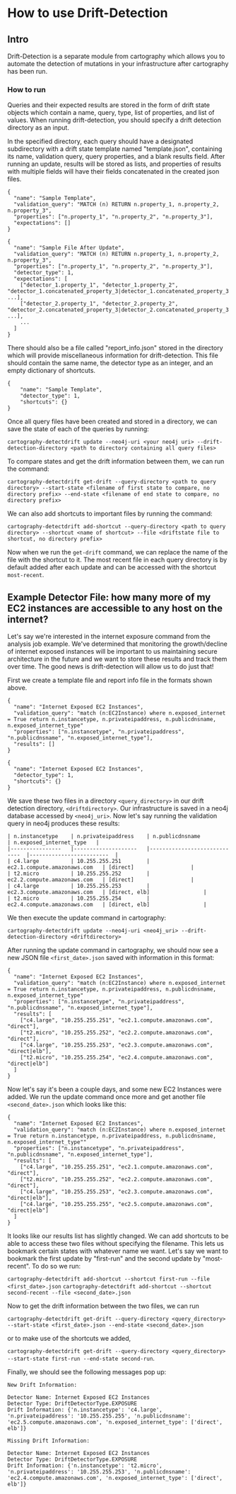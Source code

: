 # How to use Drift-Detection

## Intro
Drift-Detection is a separate module from cartography which allows you to automate the detection of mutations in your infrastructure after cartography has been run. 

### How to run
Queries and their expected results are stored in the form of drift state objects which contain a name, query, type, list of properties, and list of values. When running drift-detection, you should specify a drift detection directory as an input.

In the specified directory, each query should have a designated subdirectory with a drift state template named "template.json", containing its name, validation query, query properties, and a blank results field. 
After running an update, results will be stored as lists, and properties of results with multiple fields will have their fields concatenated in the created json files.

```
{
  "name": "Sample Template",
  "validation_query": "MATCH (n) RETURN n.property_1, n.property_2, n.property_3",
  "properties": ["n.property_1", "n.property_2", "n.property_3"],
  "expectations": []
}
```

```
{
  "name": "Sample File After Update",
  "validation_query": "MATCH (n) RETURN n.property_1, n.property_2, n.property_3",
  "properties": ["n.property_1", "n.property_2", "n.property_3"],
  "detector_type": 1,
  "expectations": [
    ["detector_1.property_1", "detector_1.property_2", "detector_1.concatenated_property_3|detector_1.concatenated_property_3|detector_1.concatenated_property_3", ...],
    ["detector_2.property_1", "detector_2.property_2", "detector_2.concatenated_property_3|detector_2.concatenated_property_3|detector_2.concatenated_property_3", ...],
    ...
  ]
}
```

There should also be a file called "report_info.json" stored in the directory which will provide miscellaneous information for drift-detection. This file should contain the same name, the detector type as an integer, and an empty dictionary of shortcuts.

```
{
    "name": "Sample Template",
    "detector_type": 1,
    "shortcuts": {}
}
```

Once all query files have been created and stored in a directory, we can save the state of each of the queries by running:

`cartography-detectdrift update --neo4j-uri <your neo4j uri> --drift-detection-directory <path to directory containing all query files>`

To compare states and get the drift information between them, we can run the command:

`cartography-detectdrift get-drift --query-directory <path to query directory> --start-state <filename of first state to compare, no directory prefix> --end-state <filename of end state to compare, no directory prefix>`

We can also add shortcuts to important files by running the command:

`cartography-detectdrift add-shortcut --query-directory <path to query directory> --shortcut <name of shortcut> --file <driftstate file to shortcut, no directory prefix>`

Now when we run the `get-drift` command, we can replace the name of the file with the shortcut to it. The most recent file in each query directory is by default added after each update and can be accessed with the shortcut `most-recent`.

## Example Detector File: how many more of my EC2 instances are accessible to any host on the internet?
Let's say we're interested in the internet exposure command from the analysis job example. We've determined that monitoring the growth/decline of internet exposed instances will be important to us maintaining secure architecture in the future and we want to store these results and track them over time. The good news is drift-detection will allow us to do just that!

First we create a template file and report info file in the formats shown above.

```
{
  "name": "Internet Exposed EC2 Instances",
  "validation_query": "match (n:EC2Instance) where n.exposed_internet = True return n.instancetype, n.privateipaddress, n.publicdnsname, n.exposed_internet_type"
  "properties": ["n.instancetype", "n.privateipaddress", "n.publicdnsname", "n.exposed_internet_type"],
  "results": []
}
```

```
{
  "name": "Internet Exposed EC2 Instances",
  "detector_type": 1,
  "shortcuts": {}
}
```

We save these two files in a directory `<query_directory>` in our drift detection directory, `<driftdirectory>`. Our infrastructure is saved in a neo4j database accessed by `<neo4j_uri>`.
Now let's say running the validation query in neo4j produces these results:

```
| n.instancetype 	| n.privateipaddress 	| n.publicdnsname             	| n.exposed_internet_type 	|
|----------------	|--------------------	|-----------------------------	|-------------------------	|
| c4.large       	| 10.255.255.251     	| ec2.1.compute.amazonaws.com 	| [direct]                	|
| t2.micro       	| 10.255.255.252     	| ec2.2.compute.amazonaws.com 	| [direct]                	|
| c4.large       	| 10.255.255.253     	| ec2.3.compute.amazonaws.com 	| [direct, elb]                	|
| t2.micro       	| 10.255.255.254     	| ec2.4.compute.amazonaws.com 	| [direct, elb]                 |

```
We then execute the update command in cartography:

`cartography-detectdrift update --neo4j-uri <neo4j_uri> --drift-detection-directory <driftdirectory>`

After running the update command in cartography, we should now see a new JSON file `<first_date>.json` saved with information in this format:

```
{
  "name": "Internet Exposed EC2 Instances",
  "validation_query": "match (n:EC2Instance) where n.exposed_internet = True return n.instancetype, n.privateipaddress, n.publicdnsname, n.exposed_internet_type"
  "properties": ["n.instancetype", "n.privateipaddress", "n.publicdnsname", "n.exposed_internet_type"],
  "results": [
    ["c4.large", "10.255.255.251", "ec2.1.compute.amazonaws.com", "direct"],
    ["t2.micro", "10.255.255.252", "ec2.2.compute.amazonaws.com", "direct"],
    ["c4.large", "10.255.255.253", "ec2.3.compute.amazonaws.com", "direct|elb"],
    ["t2.micro", "10.255.255.254", "ec2.4.compute.amazonaws.com", "direct|elb"]
  ]
}
```

Now let's say it's been a couple days, and some new EC2 Instances were added. We run the update command once more and get another file `<second_date>.json` which looks like this:

```
{
  "name": "Internet Exposed EC2 Instances",
  "validation_query": "match (n:EC2Instance) where n.exposed_internet = True return n.instancetype, n.privateipaddress, n.publicdnsname, n.exposed_internet_type""
  "properties": ["n.instancetype", "n.privateipaddress", "n.publicdnsname", "n.exposed_internet_type"],
  "results": [
    ["c4.large", "10.255.255.251", "ec2.1.compute.amazonaws.com", "direct"],
    ["t2.micro", "10.255.255.252", "ec2.2.compute.amazonaws.com", "direct"],
    ["c4.large", "10.255.255.253", "ec2.3.compute.amazonaws.com", "direct|elb"],
    ["c4.large", "10.255.255.255", "ec2.5.compute.amazonaws.com", "direct|elb"]
  ]
}
```

It looks like our results list has slightly changed. We can add shortcuts to be able to access these two files without specifying the filename. This lets us bookmark certain states with whatever name we want. Let's say we want to bookmark the first update by "first-run" and the second update by "most-recent". To do so we run:

`cartography-detectdrift add-shortcut --shortcut first-run --file <first_date>.json`
`cartography-detectdrift add-shortcut --shortcut second-recent --file <second_date>.json`

Now to get the drift information between the two files, we can run

`cartography-detectdrift get-drift --query-directory <query_directory> --start-state <first_date>.json --end-state <second_date>.json`

or to make use of the shortcuts we added,

`cartography-detectdrift get-drift --query-directory <query_directory> --start-state first-run --end-state second-run`.

Finally, we should see the following messages pop up:

```
New Drift Information:

Detector Name: Internet Exposed EC2 Instances
Detector Type: DriftDetectorType.EXPOSURE
Drift Information: {'n.instancetype': 'c4.large', 'n.privateipaddress': '10.255.255.255', 'n.publicdnsname': 'ec2.5.compute.amazonaws.com', 'n.exposed_internet_type': ['direct', elb']}

Missing Drift Information:

Detector Name: Internet Exposed EC2 Instances
Detector Type: DriftDetectorType.EXPOSURE
Drift Information: {'n.instancetype': 't2.micro', 'n.privateipaddress': '10.255.255.253', 'n.publicdnsname': 'ec2.4.compute.amazonaws.com', 'n.exposed_internet_type': ['direct', elb']}
```
